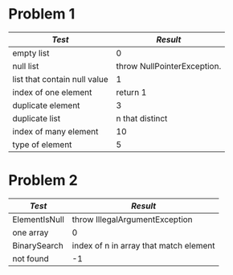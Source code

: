 # Problem 1

***Test*** | ***Result*** |
-----------------|------------|
empty list      | 0   |
null list        | throw NullPointerException.   |
list that contain null value | 1 |
index of one element | return 1 |
duplicate element | 3 |
duplicate list | n that distinct |
index of many element | 10 |
type of element | 5 |

# Problem 2

***Test*** | ***Result*** |
-----------------|---------------------|
ElementIsNull | throw IllegalArgumentException |
one array | 0 |
BinarySearch | index of n in array that match element |
not found | -1 |

